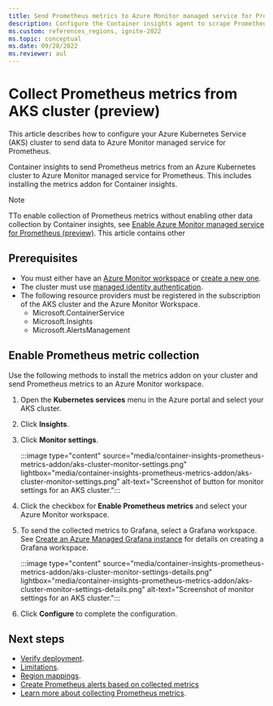 ```yaml
---
title: Send Prometheus metrics to Azure Monitor managed service for Prometheus with Container insights
description: Configure the Container insights agent to scrape Prometheus metrics from your Kubernetes cluster and send to Azure Monitor managed service for Prometheus.
ms.custom: references_regions, ignite-2022
ms.topic: conceptual
ms.date: 09/28/2022
ms.reviewer: aul
---
```


# Collect Prometheus metrics from AKS cluster (preview)
This article describes how to configure your Azure Kubernetes Service (AKS) cluster to send data to Azure Monitor managed service for Prometheus.

Container insights to send Prometheus metrics from an Azure Kubernetes cluster to Azure Monitor managed service for Prometheus. This includes installing the metrics addon for Container insights.

> [!NOTE]
> TTo enable collection of Prometheus metrics without enabling other data collection by Container insights, see [Enable Azure Monitor managed service for Prometheus (preview)](../containers/container-insights-prometheus-metrics-addon.md). This article contains other 

## Prerequisites

- You must either have an [Azure Monitor workspace](../essentials/azure-monitor-workspace-overview.md) or [create a new one](../essentials/azure-monitor-workspace-overview.md#create-an-azure-monitor-workspace).
- The cluster must use [managed identity authentication](container-insights-enable-aks.md#migrate-to-managed-identity-authentication).
- The following resource providers must be registered in the subscription of the AKS cluster and the Azure Monitor Workspace.
  - Microsoft.ContainerService
  - Microsoft.Insights
  - Microsoft.AlertsManagement


## Enable Prometheus metric collection
Use the following methods to install the metrics addon on your cluster and send Prometheus metrics to an Azure Monitor workspace.

1. Open the **Kubernetes services** menu in the Azure portal and select your AKS cluster.
2. Click **Insights**.
3. Click **Monitor settings**.

    :::image type="content" source="media/container-insights-prometheus-metrics-addon/aks-cluster-monitor-settings.png" lightbox="media/container-insights-prometheus-metrics-addon/aks-cluster-monitor-settings.png" alt-text="Screenshot of button for monitor settings for an AKS cluster.":::

4. Click the checkbox for **Enable Prometheus metrics** and select your Azure Monitor workspace.
5. To send the collected metrics to Grafana, select a Grafana workspace. See [Create an Azure Managed Grafana instance](../../managed-grafana/quickstart-managed-grafana-portal.md) for details on creating a Grafana workspace.

    :::image type="content" source="media/container-insights-prometheus-metrics-addon/aks-cluster-monitor-settings-details.png" lightbox="media/container-insights-prometheus-metrics-addon/aks-cluster-monitor-settings-details.png" alt-text="Screenshot of monitor settings for an AKS cluster.":::

6. Click **Configure** to complete the configuration.



## Next steps

- [Verify deployment](../essentials/prometheus-metrics-enable.md#verify-deployment).
- [Limitations](../essentials/prometheus-metrics-enable.md#limitations).
- [Region mappings](../essentials/prometheus-metrics-enable.md#region-mappings).
- [Create Prometheus alerts based on collected metrics](container-insights-metric-alerts.md)
- [Learn more about collecting Prometheus metrics](container-insights-prometheus.md).
